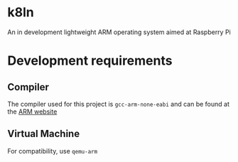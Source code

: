 # k8ln
An in development lightweight ARM operating system aimed at Raspberry Pi

# Development requirements

## Compiler
The compiler used for this project is `gcc-arm-none-eabi` and can be found at the [ARM website](https://developer.arm.com/open-source/gnu-toolchain/gnu-rm/downloads)

## Virtual Machine
For compatibility, use `qemu-arm`

